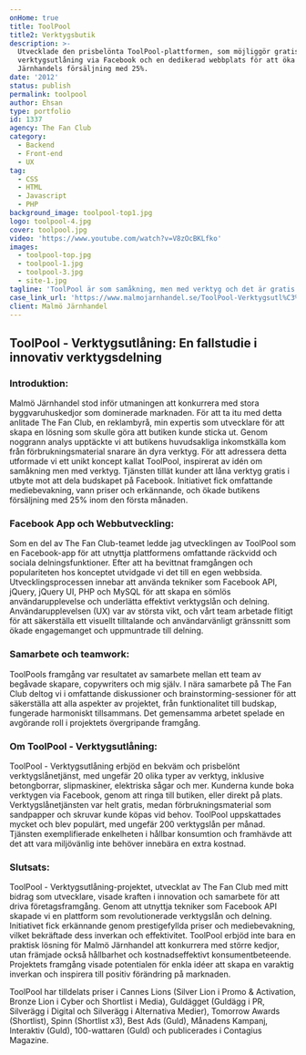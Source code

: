 ```yaml
---
onHome: true
title: ToolPool
title2: Verktygsbutik
description: >-
  Utvecklade den prisbelönta ToolPool-plattformen, som möjliggör gratis
  verktygsutlåning via Facebook och en dedikerad webbplats för att öka Malmö
  Järnhandels försäljning med 25%.
date: '2012'
status: publish
permalink: toolpool
author: Ehsan
type: portfolio
id: 1337
agency: The Fan Club
category:
  - Backend
  - Front-end
  - UX
tag:
  - CSS
  - HTML
  - Javascript
  - PHP
background_image: toolpool-top1.jpg
logo: toolpool-4.jpg
cover: toolpool.jpg
video: 'https://www.youtube.com/watch?v=V8zOcBKLfko'
images:
  - toolpool-top.jpg
  - toolpool-1.jpg
  - toolpool-3.jpg
  - site-1.jpg
tagline: 'ToolPool är som samåkning, men med verktyg och det är gratis.'
case_link_url: 'https://www.malmojarnhandel.se/ToolPool-Verktygsutl%C3%A5ning'
client: Malmö Järnhandel
---
```

<h2>ToolPool - Verktygsutlåning: En fallstudie i innovativ verktygsdelning</h2>

  <h3>Introduktion:</h3>
  <p>
    Malmö Järnhandel stod inför utmaningen att konkurrera med stora byggvaruhuskedjor som dominerade marknaden. För att ta itu med detta anlitade The Fan Club, en reklambyrå, min expertis som utvecklare för att skapa en lösning som skulle göra att butiken kunde sticka ut. Genom noggrann analys upptäckte vi att butikens huvudsakliga inkomstkälla kom från förbrukningsmaterial snarare än dyra verktyg. För att adressera detta utformade vi ett unikt koncept kallat ToolPool, inspirerat av idén om samåkning men med verktyg. Tjänsten tillät kunder att låna verktyg gratis i utbyte mot att dela budskapet på Facebook. Initiativet fick omfattande mediebevakning, vann priser och erkännande, och ökade butikens försäljning med 25% inom den första månaden.
  </p>

  <h3>Facebook App och Webbutveckling:</h3>
  <p>
    Som en del av The Fan Club-teamet ledde jag utvecklingen av ToolPool som en Facebook-app för att utnyttja plattformens omfattande räckvidd och sociala delningsfunktioner. Efter att ha bevittnat framgången och populariteten hos konceptet utvidgade vi det till en egen webbsida. Utvecklingsprocessen innebar att använda tekniker som Facebook API, jQuery, jQuery UI, PHP och MySQL för att skapa en sömlös användarupplevelse och underlätta effektivt verktygslån och delning. Användarupplevelsen (UX) var av största vikt, och vårt team arbetade flitigt för att säkerställa ett visuellt tilltalande och användarvänligt gränssnitt som ökade engagemanget och uppmuntrade till delning.
  </p>

  <h3>Samarbete och teamwork:</h3>
  <p>
    ToolPools framgång var resultatet av samarbete mellan ett team av begåvade skapare, copywriters och mig själv. I nära samarbete på The Fan Club deltog vi i omfattande diskussioner och brainstorming-sessioner för att säkerställa att alla aspekter av projektet, från funktionalitet till budskap, fungerade harmoniskt tillsammans. Det gemensamma arbetet spelade en avgörande roll i projektets övergripande framgång.
  </p>

  <h3>Om ToolPool - Verktygsutlåning:</h3>
  <p>
    ToolPool - Verktygsutlåning erbjöd en bekväm och prisbelönt verktygslånetjänst, med ungefär 20 olika typer av verktyg, inklusive betongborrar, slipmaskiner, elektriska sågar och mer. Kunderna kunde boka verktygen via Facebook, genom att ringa till butiken, eller direkt på plats. Verktygslånetjänsten var helt gratis, medan förbrukningsmaterial som sandpapper och skruvar kunde köpas vid behov. ToolPool uppskattades mycket och blev populärt, med ungefär 200 verktygslån per månad. Tjänsten exemplifierade enkelheten i hållbar konsumtion och framhävde att det att vara miljövänlig inte behöver innebära en extra kostnad.
  </p>

  <h3>Slutsats:</h3>
  <p>
    ToolPool - Verktygsutlåning-projektet, utvecklat av The Fan Club med mitt bidrag som utvecklare, visade kraften i innovation och samarbete för att driva företagsframgång. Genom att utnyttja tekniker som Facebook API skapade vi en plattform som revolutionerade verktygslån och delning. Initiativet fick erkännande genom prestigefyllda priser och mediebevakning, vilket bekräftade dess inverkan och effektivitet. ToolPool erbjöd inte bara en praktisk lösning för Malmö Järnhandel att konkurrera med större kedjor, utan främjade också hållbarhet och kostnadseffektivt konsumentbeteende. Projektets framgång visade potentialen för enkla idéer att skapa en varaktig inverkan och inspirera till positiv förändring på marknaden.
  </p>

ToolPool har tilldelats priser i Cannes Lions (Silver Lion i Promo &amp; Activation, Bronze Lion i Cyber och Shortlist i Media), Guldägget (Guldägg i PR, Silverägg i Digital och Silverägg i Alternativa Medier), Tomorrow Awards (Shortlist), Spinn (Shortlist x3), Best Ads (Guld), Månadens Kampanj, Interaktiv (Guld), 100-wattaren (Guld) och publicerades i Contagius Magazine.

 </p>
